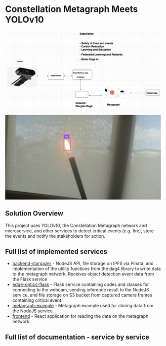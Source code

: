 # Constellation Metagraph Meets YOLOv10

![Architecture](./screenshots/0.png)
![Sample-Detection](./screenshots/1.png)

## Solution Overview

This project uses YOLOv10, the Constellation Metagraph network and microservice, and other services to detect critical events (e.g. fire), store the events and notify the stakeholders for action.

## Full list of implemented services 
* [backend-stargazer](./backend-stargazer) - NodeJS API, file storage on IPFS via Pinata, and implementation of the utility functions from the dag4 library to write data to the metagraph network. Receives object detection event data from the Flask service
* [edge-optics-flask](./edge-optics-flask) - Flask service containing codes and classes for connecting to the webcam, sending inference result to the NodeJS service, and file storage on S3 bucket from captured camera frames containing critical event.
* [metagraph-example](./metagraph-example) - Metagraph example used for storing data from the NodeJS service
* [frontend](./frontend) - React application for reading the data on the metagraph network

## Full list of documentation - service by service
